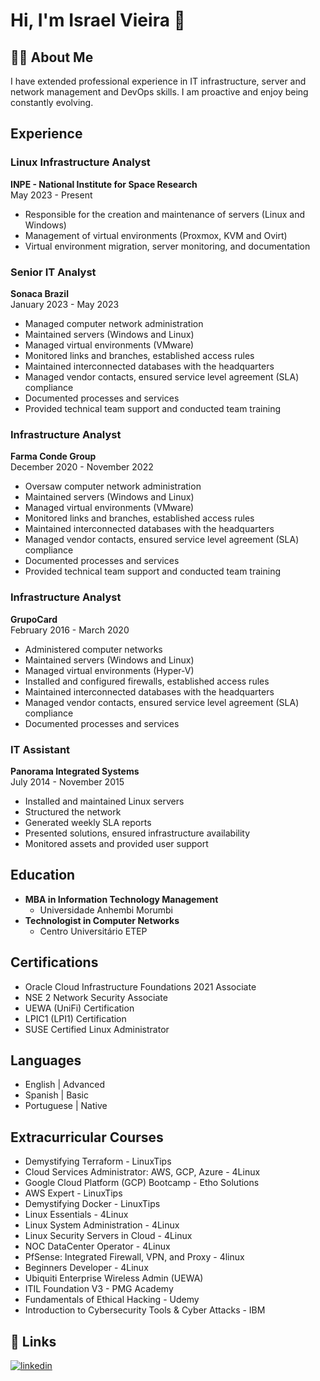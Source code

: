 #  Hi,  I'm Israel Vieira 👋

## 🐧🐧 About Me

I have extended professional experience in IT infrastructure, server and network management and DevOps skills. I am proactive and enjoy being constantly evolving.

## Experience

### Linux Infrastructure Analyst
**INPE - National Institute for Space Research**  
May 2023 - Present  
- Responsible for the creation and maintenance of servers (Linux and Windows)
- Management of virtual environments (Proxmox, KVM and Ovirt)
- Virtual environment migration, server monitoring, and documentation

### Senior IT Analyst
**Sonaca Brazil**  
January 2023 - May 2023  
- Managed computer network administration
- Maintained servers (Windows and Linux)
- Managed virtual environments (VMware)
- Monitored links and branches, established access rules
- Maintained interconnected databases with the headquarters
- Managed vendor contacts, ensured service level agreement (SLA) compliance
- Documented processes and services
- Provided technical team support and conducted team training

### Infrastructure Analyst
**Farma Conde Group**  
December 2020 - November 2022  
- Oversaw computer network administration
- Maintained servers (Windows and Linux)
- Managed virtual environments (VMware)
- Monitored links and branches, established access rules
- Maintained interconnected databases with the headquarters
- Managed vendor contacts, ensured service level agreement (SLA) compliance
- Documented processes and services
- Provided technical team support and conducted team training

### Infrastructure Analyst
**GrupoCard**  
February 2016 - March 2020  
- Administered computer networks
- Maintained servers (Windows and Linux)
- Managed virtual environments (Hyper-V)
- Installed and configured firewalls, established access rules
- Maintained interconnected databases with the headquarters
- Managed vendor contacts, ensured service level agreement (SLA) compliance
- Documented processes and services

### IT Assistant
**Panorama Integrated Systems**  
July 2014 - November 2015  
- Installed and maintained Linux servers
- Structured the network
- Generated weekly SLA reports
- Presented solutions, ensured infrastructure availability
- Monitored assets and provided user support

## Education

- **MBA in Information Technology Management**
  - Universidade Anhembi Morumbi
- **Technologist in Computer Networks**
  - Centro Universitário ETEP

## Certifications

- Oracle Cloud Infrastructure Foundations 2021 Associate
- NSE 2 Network Security Associate
- UEWA (UniFi) Certification
- LPIC1 (LPI1) Certification
- SUSE Certified Linux Administrator

## Languages

- English | Advanced
- Spanish | Basic
- Portuguese | Native

## Extracurricular Courses

- Demystifying Terraform - LinuxTips
- Cloud Services Administrator: AWS, GCP, Azure - 4Linux
- Google Cloud Platform (GCP) Bootcamp - Etho Solutions
- AWS Expert - LinuxTips
- Demystifying Docker - LinuxTips
- Linux Essentials - 4Linux
- Linux System Administration - 4Linux
- Linux Security Servers in Cloud - 4Linux
- NOC DataCenter Operator - 4Linux
- PfSense: Integrated Firewall, VPN, and Proxy - 4linux
- Beginners Developer - 4Linux
- Ubiquiti Enterprise Wireless Admin (UEWA)
- ITIL Foundation V3 - PMG Academy
- Fundamentals of Ethical Hacking - Udemy
- Introduction to Cybersecurity Tools & Cyber Attacks - IBM

## 🔗 Links
[![linkedin](https://img.shields.io/badge/linkedin-0A66C2?style=for-the-badge&logo=linkedin&logoColor=white)](https://www.linkedin.com/in/israel-dias-vieira/)

